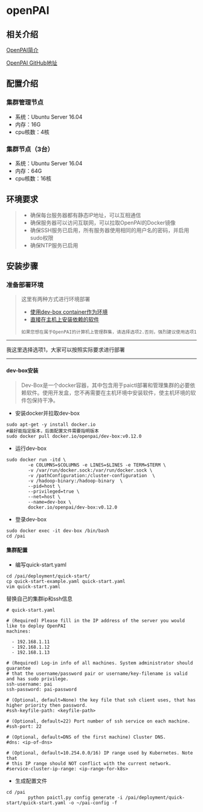 # openPAI

## 相关介绍

[OpenPAI简介](https://www.msra.cn/zh-cn/news/features/openpai)  

[OpenPAI GitHub地址](https://github.com/Microsoft/pai/blob/master/README_zh_CN.md)

## 配置介绍
 
### 集群管理节点

- 系统：Ubuntu Server 16.04
- 内存：16G
- cpu核数：4核

### 集群节点（3台）

- 系统：Ubuntu Server 16.04
- 内存：64G
- cpu核数：16核

## 环境要求

> - 确保每台服务器都有静态IP地址，可以互相通信
>- 确保服务器可以访问互联网，可以拉取OpenPAI的Docker镜像
>- 确保SSH服务已启用，所有服务器使用相同的用户名的密码，并启用sudo权限
>- 确保NTP服务已启用

## 安装步骤

### 准备部署环境

> 这里有两种方式进行环境部署  
> - [使用dev-box container作为环境](https://github.com/microsoft/pai/blob/master/docs/zh_CN/pai-management/doc/how-to-setup-dev-box.md)  
> - [直接在主机上安装依赖的软件](https://github.com/microsoft/pai/blob/master/docs/zh_CN/pai-management/doc/how-to-install-depdencey.md)  
>
>`如果您想在属于OpenPAI的计算机上管理群集，请选择选项2.否则，强烈建议使用选项1`

***
我这里选择选项1，大家可以按照实际要求进行部署
***
#### dev-box安装

>Dev-Box是一个docker容器，其中包含用于paictl部署和管理集群的必要依赖软件。使用开发盒，您不再需要在主机环境中安装软件，使主机环境的软件包保持干净。

- 安装docker并拉取dev-box
```
sudo apt-get -y install docker.io  
#最好能指定版本，后面配置文件需要指明版本
sudo docker pull docker.io/openpai/dev-box:v0.12.0
```

- 运行dev-box
```
sudo docker run -itd \  
        -e COLUMNS=$COLUMNS -e LINES=$LINES -e TERM=$TERM \  
        -v /var/run/docker.sock:/var/run/docker.sock \  
        -v /pathConfiguration:/cluster-configuration  \  
        -v /hadoop-binary:/hadoop-binary  \  
        --pid=host \  
        --privileged=true \  
        --net=host \  
        --name=dev-box \  
        docker.io/openpai/dev-box:v0.12.0
```

- 登录dev-box
```
sudo docker exec -it dev-box /bin/bash  
cd /pai
```

#### 集群配置

- 编写quick-start.yaml
```
cd /pai/deployment/quick-start/  
cp quick-start-example.yaml quick-start.yaml  
vim quick-start.yaml
```
替换自己的集群ip和ssh信息
```
# quick-start.yaml

# (Required) Please fill in the IP address of the server you would like to deploy OpenPAI
machines:

  - 192.168.1.11
  - 192.168.1.12
  - 192.168.1.13

# (Required) Log-in info of all machines. System administrator should guarantee
# that the username/password pair or username/key-filename is valid and has sudo privilege.
ssh-username: pai
ssh-password: pai-password

# (Optional, default=None) the key file that ssh client uses, that has higher priority then password.
#ssh-keyfile-path: <keyfile-path>

# (Optional, default=22) Port number of ssh service on each machine.
#ssh-port: 22

# (Optional, default=DNS of the first machine) Cluster DNS.
#dns: <ip-of-dns>

# (Optional, default=10.254.0.0/16) IP range used by Kubernetes. Note that
# this IP range should NOT conflict with the current network.
#service-cluster-ip-range: <ip-range-for-k8s>
```
- 生成配置文件
```
cd /pai  
        python paictl.py config generate -i /pai/deployment/quick-start/quick-start.yaml -o ~/pai-config -f
```